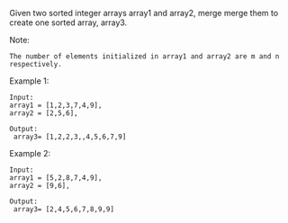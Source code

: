 Given two sorted integer arrays array1 and array2, merge merge them to create one sorted array, array3.

Note:

    The number of elements initialized in array1 and array2 are m and n respectively.
    
   

Example 1:
    
    Input:
    array1 = [1,2,3,7,4,9], 
    array2 = [2,5,6],       
    
    Output: 
     array3= [1,2,2,3,,4,5,6,7,9]
     
     
Example 2:
    
    Input:
    array1 = [5,2,8,7,4,9], 
    array2 = [9,6],       
    
    Output: 
     array3= [2,4,5,6,7,8,9,9]